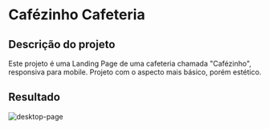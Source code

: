 <h1>Cafézinho Cafeteria</h1>

<h2>Descrição do projeto</h2>

<p>Este projeto é uma Landing Page de uma cafeteria chamada "Cafézinho", responsiva para mobile. Projeto com o aspecto mais básico, porém estético.</p>

<h2>Resultado</h2>

![desktop-page](https://github.com/alexfilhoo/cafe-page/assets/97108107/bcc998b3-2367-4f88-b037-2d552b614bfd)
